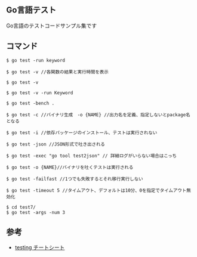 ## Go言語テスト
Go言語のテストコードサンプル集です

## コマンド

```
$ go test -run keyword

$ go test -v //各関数の結果と実行時間を表示

$ go test -v

$ go test -v -run Keyword

$ go test -bench .

$ go test -c //バイナリ生成　-o {NAME} //出力名を定義、指定しないとpackage名となる

$ go test -i //依存パッケージのインストール、テストは実行されない

$ go test -json //JSON形式で吐き出される

$ go test -exec "go tool test2json" // 詳細ログがいらない場合はこっち

$ go test -o {NAME}//バイナリを吐くテストは実行される

$ go test -failfast //1つでも失敗するとそれ移行実行しない

$ go test -timeout 5 //タイムアウト、デフォルトは10分、0を指定でタイムアウト無効化

$ cd test7/
$ go test -args -num 3
```

## 参考
- [testing チートシート](https://qiita.com/nirasan/items/b357f0ad9172ab9fa19b)